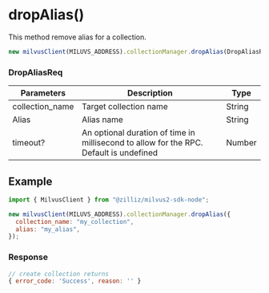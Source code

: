 # dropAlias()

This method remove alias for a collection.

```javascript
new milvusClient(MILUVS_ADDRESS).collectionManager.dropAlias(DropAliasReq);
```

### DropAliasReq

| Parameters      | Description                                                                            | Type   |
| --------------- | -------------------------------------------------------------------------------------- | ------ |
| collection_name | Target collection name                                                                 | String |
| Alias           | Alias name                                                                             | String |
| timeout?        | An optional duration of time in millisecond to allow for the RPC. Default is undefined | Number |

## Example

```javascript
import { MilvusClient } from "@zilliz/milvus2-sdk-node";

new milvusClient(MILUVS_ADDRESS).collectionManager.dropAlias({
  collection_name: "my_collection",
  alias: "my_alias",
});
```

### Response

```javascript
// create collection returns
{ error_code: 'Success', reason: '' }
```
